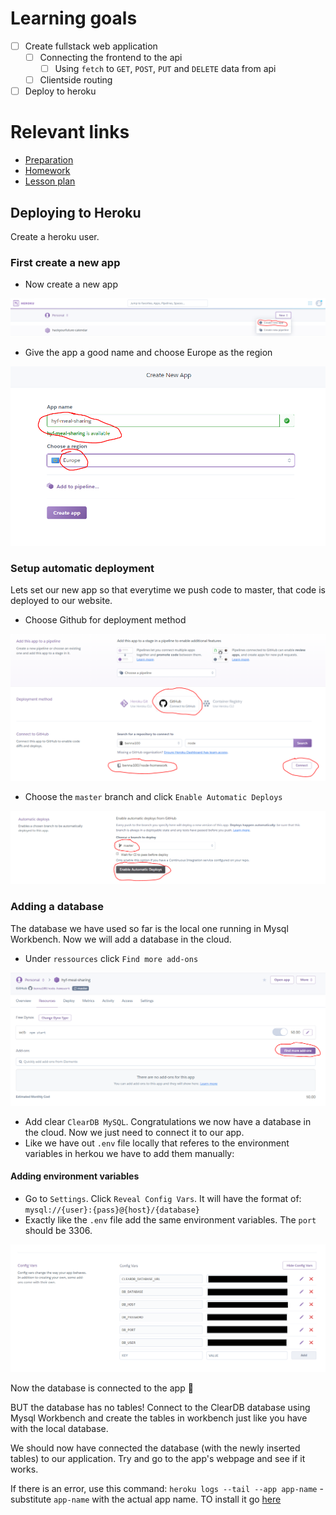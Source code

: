 # Learning goals

- [ ] Create fullstack web application
  - [ ] Connecting the frontend to the api
    - [ ] Using `fetch` to `GET`, `POST`, `PUT` and `DELETE` data from api
  - [ ] Clientside routing
- [ ] Deploy to heroku

# Relevant links

- [Preparation](preparation.md)
- [Homework](homework.md)
- [Lesson plan](lesson-plan.md)

## Deploying to Heroku

Create a heroku user.

### First create a new app

- Now create a new app

![step 1](assets/deploy-step-1.PNG)

- Give the app a good name and choose Europe as the region

![step 2](assets/deploy-step-2.PNG)

### Setup automatic deployment

Lets set our new app so that everytime we push code to master, that code is deployed to our website.

- Choose Github for deployment method

![step 3](assets/deploy-step-3.PNG)

- Choose the `master` branch and click `Enable Automatic Deploys`

![step 4](assets/deploy-step-4.PNG)

### Adding a database

The database we have used so far is the local one running in Mysql Workbench. Now we will add a database in the cloud.

- Under `ressources` click `Find more add-ons`

![step 5](assets/deploy-step-5.PNG)

- Add clear `ClearDB MySQL`. Congratulations we now have a database in the cloud. Now we just need to connect it to our app.
- Like we have out `.env` file locally that referes to the environment variables in herkou we have to add them manually:

#### Adding environment variables

- Go to `Settings`. Click `Reveal Config Vars`. It will have the format of: `mysql://{user}:{pass}@{host}/{database}`
- Exactly like the `.env` file add the same environment variables. The `port` should be 3306.

![step 6](assets/deploy-step-6.PNG)

Now the database is connected to the app 🎉

BUT the database has no tables! Connect to the ClearDB database using Mysql Workbench and create the tables in workbench just like you have with the local database.

We should now have connected the database (with the newly inserted tables) to our application. Try and go to the app's webpage and see if it works.

If there is an error, use this command: `heroku logs --tail --app app-name` - substitute `app-name` with the actual app name. TO install it go [here](https://devcenter.heroku.com/articles/heroku-cli)
